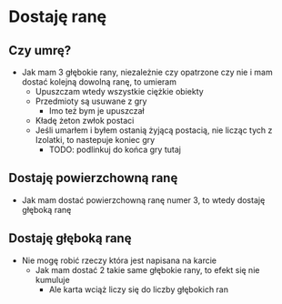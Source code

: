 # Dostaję ranę

## Czy umrę?
- Jak mam 3 głębokie rany, niezależnie czy opatrzone czy nie i mam dostać kolejną dowolną ranę, to umieram
    - Upuszczam wtedy wszystkie ciężkie obiekty
    - Przedmioty są usuwane z gry
        - Imo też bym je upuszczał  
    - Kładę żeton zwłok postaci
    - Jeśli umarłem i byłem ostanią żyjącą postacią, nie licząc tych z Izolatki, to nastepuje koniec gry
        - TODO: podlinkuj do końca gry tutaj 

## Dostaję powierzchowną ranę
- Jak mam dostać powierzchowną ranę numer 3, to wtedy dostaję głęboką ranę

## Dostaję głęboką ranę
- Nie mogę robić rzeczy która jest napisana na karcie
    - Jak mam dostać 2 takie same głębokie rany, to efekt się nie kumuluje
        - Ale karta wciąż liczy się do liczby głębokich ran 